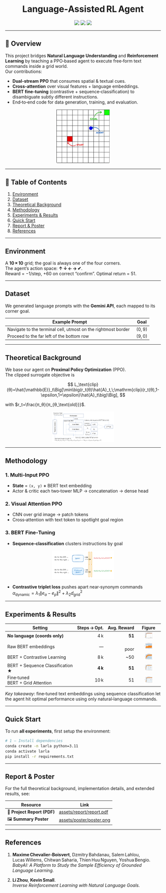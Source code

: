 <h1 align="center">Language‑Assisted RL Agent</h1>

<p align="center">
  <a href="LICENSE"><img src="https://img.shields.io/badge/License-MIT-green.svg"/></a>
  <img src="https://img.shields.io/badge/Python-3.11-blue.svg"/>
  <img src="https://img.shields.io/badge/PPO-clip‑style‑update-orange"/>
</p>

---

## 🚀 Overview
This project bridges **Natural Language Understanding** and **Reinforcement Learning** by teaching a PPO‑based agent to execute free‑form text commands inside a grid world.  
Our contributions:

* **Dual‑stream PPO** that consumes spatial & textual cues.  
* **Cross‑attention** over visual features + language embeddings.  
* **BERT fine‑tuning** (contrastive + sequence‑classification) to disambiguate subtly different instructions.  
* End‑to‑end code for data generation, training, and evaluation.

<p align="center">
  <img src="assets/images/env.png" alt="Environment overview" width="35%">
</p>

---

## 📑 Table of Contents
1. [Environment](#environment)
2. [Dataset](#dataset)
3. [Theoretical Background](#theoretical-background)
4. [Methodology](#methodology)
5. [Experiments & Results](#experiments--results)
6. [Quick Start](#quick-start)
7. [Report & Poster](#report--poster)
8. [References](#references)

---

## Environment
A **10 × 10** grid; the goal is always one of the four corners.  
The agent’s action space: **↑ ↓ ← → ✔︎**.  
Reward = −1/step, +60 on correct “confirm”. Optimal return = 51.

---

## Dataset
We generated language prompts with the **Gemini API**, each mapped to its corner goal.

| Example Prompt                                                  | Goal |
|-----------------------------------------------------------------|------|
| Navigate to the terminal cell, utmost on the rightmost border   | (0, 9) |
| Proceed to the far left of the bottom row                       | (9, 0) |

---

## Theoretical Background
We base our agent on **Proximal Policy Optimization** (PPO).  
The clipped surrogate objective is  

$$
L_\text{clip}(θ)=\hat{\mathbb{E}}_t\Big[\min\big(r_t(θ)\hat{A}_t,\;\mathrm{clip}(r_t(θ),1-\epsilon,1+\epsilon)\hat{A}_t\big)\Big],
$$

with $r_t=\frac{π_θ}{π_{θ_\text{old}}}$.  
<p align="center">
  <img src="assets/images/ppo_overview.png" alt="PPO overview" width="40%">
</p>

---

## Methodology
### 1. Multi‑Input PPO  
* **State** = `(x, y)` **+** BERT text embedding  
* Actor & critic each two‑tower MLP → concatenation → dense head

### 2. Visual Attention PPO  
* CNN over grid image → patch tokens  
* Cross‑attention with text token to spotlight goal region

### 3. BERT Fine‑Tuning  
* **Sequence‑classification** clusters instructions by goal  
<p align="center">
  <img src="assets/images/classification.png" alt="BERT fine-tuning with text classification" width="40%">
</p>

* **Contrastive triplet loss** pushes apart near‑synonym commands  
  $\alpha_\text{dynamic}=λ_1\lVert e_a-e_p\rVert^2 + λ_2 d_\text{grid}^2$

---

## Experiments & Results

| Setting                             | Steps → Opt. | Avg. Reward | Figure |
|-------------------------------------|-------------:|------------:|:------:|
| **No language (coords only)**       | 4 k | **51** | <img src="assets/images/without_text.png" alt="Project banner" width="45%"/> |
| Raw BERT embeddings                 | — | <br>poor | <img src="assets/images/raw_bert.png" alt="Project banner" width="45%"/> |
| BERT + Contrastive Learning         | 8 k | ~50 | <img src="assets/images/contrastive_learning.png" alt="Project banner" width="45%"/> |
| BERT + Sequence Classification ★    | **4 k** | **51** | <img src="assets/images/sequence_classification.png" alt="Project banner" width="45%"/> |
| Fine‑tuned BERT + Grid Attention    | 10 k | 51 | <img src="assets/images/cross_attention.png" alt="Project banner" width="45%"/> |

_Key takeaway_: fine‑tuned text embeddings using sequence classification let the agent hit optimal performance using only natural‑language commands.

---

## Quick Start
To run **all experiments**, first setup the environment:

```bash
# 1 – Install dependencies
conda create -n larla python=3.11
conda activate larla
pip install -r requirements.txt
```

---

## Report & Poster

For the full theoretical background, implementation details, and extended results, see:

| Resource | Link |
|----------|------|
| 📑 **Project Report (PDF)** | [assets/report/report.pdf](assets/report/report.pdf) |
| 🖼️ **Summary Poster** | [assets/poster/poster.png](assets/poster/poster.png) |

---


## References
1. **Maxime Chevalier‑Boisvert**, Dzmitry Bahdanau, Salem Lahlou, Lucas Willems, Chitwan Saharia, Thien Huu Nguyen, Yoshua Bengio.  
   *BabyAI: A Platform to Study the Sample Efficiency of Grounded Language Learning.*

2. **Li Zhou**, **Kevin Small**.  
   *Inverse Reinforcement Learning with Natural Language Goals.*

